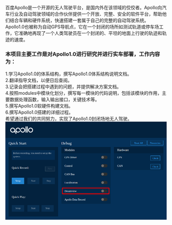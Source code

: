 百度Apollo是一个开源的无人驾驶平台，是国内外在该领域的佼佼者。Apollo向汽车行业及自动驾驶领域的合作伙伴提供一个开放、完整、安全的软件平台，帮助他们结合车辆和硬件系统，快速搭建一套属于自己的完整的自动驾驶系统。
Apollo1.0也被称为自动GPS导航点，它在一个封闭的场所如测试轨道或停车场工作，它准确地再现了一个人类驾驶员在一个封闭的、平坦的地面上行驶的轨迹和轨迹的速度。 
### 本项目主要工作是对Apollo1.0进行研究并进行实车部署，工作内容为：
  1.学习Apollo1.0的体系结构，撰写Apollo1.0体系结构说明文档。  
  2.翻译指导文档，以便日后查阅。  
  3.记录会把搭建过程中遇到的问题，并提供解决方案文档。  
  4.按照modules中模块化划分，撰写每一模块的代码说明，包括该模块的作用，主要数据处理函数，输入输出接口，关键技术等。  
  5.撰写Apollo1.0软硬件构建文档。  
  6.撰写Apollo1.0搭建的详细过程。  
希望通过我们的共同努力，实现了Apollo1.0封闭场地无人驾驶。  
![图片](docs/demo_guide/images/dreamview_enable.png)


